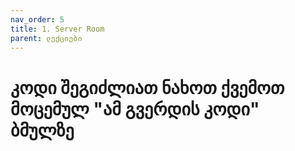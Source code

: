 ```yaml
---
nav_order: 5
title: 1. Server Room
parent: ლექციები
---
```


# კოდი შეგიძლიათ ნახოთ ქვემოთ მოცემულ "ამ გვერდის კოდი" ბმულზე
